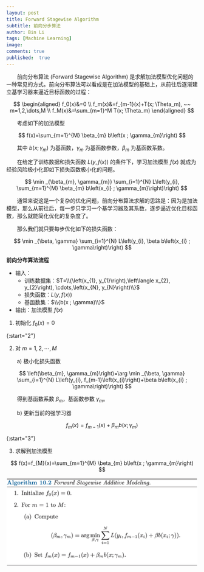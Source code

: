 ```yaml
---
layout: post
title: Forward Stagewise Algorithm
subtitle: 前向分步算法
author: Bin Li
tags: [Machine Learning]
image: 
comments: true
published:  true
---
```


　　前向分布算法 (Forward Stagewise Algorithm) 是求解加法模型优化问题的一种常见的方式。前向分布算法可以看成是在加法模型的基础上，从前往后逐渐建立基学习器来逼近目标函数的过程：

$$
\begin{aligned}
f_0(x)&=0 \\
f_m(x)&=f_{m-1}(x)+T(x; \Theta_m), ~~ m=1,2,\dots,M \\
f_M(x)&=\sum_{m=1}^M T(x; \Theta_m)
\end{aligned}
$$

　　考虑如下的加法模型

$$
f(x)=\sum_{m=1}^{M} \beta_{m} b\left(x ; \gamma_{m}\right)
$$

　　其中 $b\left(x ; \gamma_{m}\right)$ 为基函数，$\gamma_{m}$ 为基函数参数，$\beta_{m}$ 为基函数系数。

　　在给定了训练数据和损失函数 $L(y, f(x))$ 的条件下，学习加法模型 $f(x)$  就成为经验风险极小化即如下损失函数极小化的问题。

$$
\min _{\beta_{m}, \gamma_{m}} \sum_{i=1}^{N} L\left(y_{i}, \sum_{m=1}^{M} \beta_{m} b\left(x_{i} ; \gamma_{m}\right)\right)
$$

　　通常来说这是一个复杂的优化问题，前向分布算法求解的思路是：因为是加法模型，那么从前往后，每一步只学习一个基学习器及其系数，逐步逼近优化目标函数，那么就能简化优化的复杂度了。

　　那么我们就只要每步优化如下的损失函数：

$$
\min _{\beta, \gamma} \sum_{i=1}^{N} L\left(y_{i}, \beta b\left(x_{i} ; \gamma\right)\right)
$$

**前向分布算法流程**
* 输入：
    * 训练数据集：$T=\\{\left(x_{1}, y_{1}\right),\left\langle x_{2}, y_{2}\right), \cdots,\left(x_{N}, y_{N}\right)\\}$
    * 损失函数：$L(y, f(x))$
    * 基函数集：$\\{b(x ; \gamma)\\}$
* 输出：加法模型 $f(x)$

1. 初始化 $f_{0}(x)=0$

{:start="2"}

2. 对 $m=1,2, \cdots, M$

　　a) 极小化损失函数

$$
\left(\beta_{m}, \gamma_{m}\right)=\arg \min _{\beta, \gamma} \sum_{i=1}^{N} L\left(y_{i}, f_{m-1}\left(x_{i}\right)+\beta b\left(x_{i} ; \gamma\right)\right)
$$

　　得到基函数系数 $\beta_{m}$，基函数参数 $\gamma_{m}$。

　　b) 更新当前的强学习器

$$
f_{m}(x)=f_{m-1}(x)+\beta_{m} b\left(x ; \gamma_{m}\right)
$$

{:start="3"}

3. 求解到加法模型

$$
f(x)=f_{M}(x)=\sum_{m=1}^{M} \beta_{m} b\left(x ; \gamma_{m}\right)
$$


![-w778](/img/media/15602413685705.jpg)
